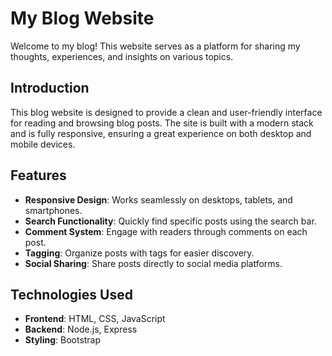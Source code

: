# My Blog Website

Welcome to my blog! This website serves as a platform for sharing my thoughts, experiences, and insights on various topics.

## Introduction
This blog website is designed to provide a clean and user-friendly interface for reading and browsing blog posts. The site is built with a modern stack and is fully responsive, ensuring a great experience on both desktop and mobile devices.

## Features
- **Responsive Design**: Works seamlessly on desktops, tablets, and smartphones.
- **Search Functionality**: Quickly find specific posts using the search bar.
- **Comment System**: Engage with readers through comments on each post.
- **Tagging**: Organize posts with tags for easier discovery.
- **Social Sharing**: Share posts directly to social media platforms.

## Technologies Used
- **Frontend**: HTML, CSS, JavaScript
- **Backend**: Node.js, Express 
- **Styling**: Bootstrap
